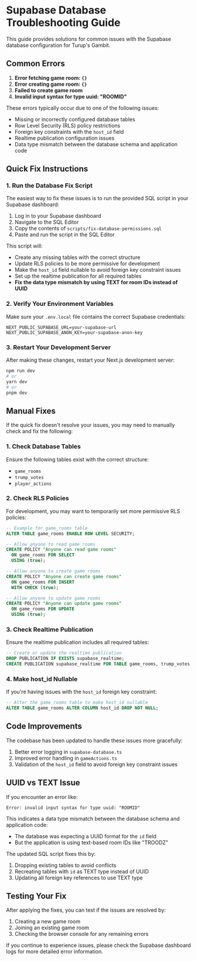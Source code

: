 # Supabase Database Troubleshooting Guide

This guide provides solutions for common issues with the Supabase database configuration for Turup's Gambit.

## Common Errors

1. **Error fetching game room: `{}`**
2. **Error creating game room: `{}`**
3. **Failed to create game room**
4. **Invalid input syntax for type uuid: "ROOMID"**

These errors typically occur due to one of the following issues:

- Missing or incorrectly configured database tables
- Row Level Security (RLS) policy restrictions
- Foreign key constraints with the `host_id` field
- Realtime publication configuration issues
- Data type mismatch between the database schema and application code

## Quick Fix Instructions

### 1. Run the Database Fix Script

The easiest way to fix these issues is to run the provided SQL script in your Supabase dashboard:

1. Log in to your Supabase dashboard
2. Navigate to the SQL Editor
3. Copy the contents of `scripts/fix-database-permissions.sql`
4. Paste and run the script in the SQL Editor

This script will:

- Create any missing tables with the correct structure
- Update RLS policies to be more permissive for development
- Make the `host_id` field nullable to avoid foreign key constraint issues
- Set up the realtime publication for all required tables
- **Fix the data type mismatch by using TEXT for room IDs instead of UUID**

### 2. Verify Your Environment Variables

Make sure your `.env.local` file contains the correct Supabase credentials:

```
NEXT_PUBLIC_SUPABASE_URL=your-supabase-url
NEXT_PUBLIC_SUPABASE_ANON_KEY=your-supabase-anon-key
```

### 3. Restart Your Development Server

After making these changes, restart your Next.js development server:

```bash
npm run dev
# or
yarn dev
# or
pnpm dev
```

## Manual Fixes

If the quick fix doesn't resolve your issues, you may need to manually check and fix the following:

### 1. Check Database Tables

Ensure the following tables exist with the correct structure:

- `game_rooms`
- `trump_votes`
- `player_actions`

### 2. Check RLS Policies

For development, you may want to temporarily set more permissive RLS policies:

```sql
-- Example for game_rooms table
ALTER TABLE game_rooms ENABLE ROW LEVEL SECURITY;

-- Allow anyone to read game rooms
CREATE POLICY "Anyone can read game rooms"
  ON game_rooms FOR SELECT
  USING (true);

-- Allow anyone to create game rooms
CREATE POLICY "Anyone can create game rooms"
  ON game_rooms FOR INSERT
  WITH CHECK (true);

-- Allow anyone to update game rooms
CREATE POLICY "Anyone can update game rooms"
  ON game_rooms FOR UPDATE
  USING (true);
```

### 3. Check Realtime Publication

Ensure the realtime publication includes all required tables:

```sql
-- Create or update the realtime publication
DROP PUBLICATION IF EXISTS supabase_realtime;
CREATE PUBLICATION supabase_realtime FOR TABLE game_rooms, trump_votes, player_actions;
```

### 4. Make host_id Nullable

If you're having issues with the `host_id` foreign key constraint:

```sql
-- Alter the game_rooms table to make host_id nullable
ALTER TABLE game_rooms ALTER COLUMN host_id DROP NOT NULL;
```

## Code Improvements

The codebase has been updated to handle these issues more gracefully:

1. Better error logging in `supabase-database.ts`
2. Improved error handling in `gameActions.ts`
3. Validation of the `host_id` field to avoid foreign key constraint issues

## UUID vs TEXT Issue

If you encounter an error like:

```
Error: invalid input syntax for type uuid: "ROOMID"
```

This indicates a data type mismatch between the database schema and application code:

- The database was expecting a UUID format for the `id` field
- But the application is using text-based room IDs like "TROODZ"

The updated SQL script fixes this by:

1. Dropping existing tables to avoid conflicts
2. Recreating tables with `id` as TEXT type instead of UUID
3. Updating all foreign key references to use TEXT type

## Testing Your Fix

After applying the fixes, you can test if the issues are resolved by:

1. Creating a new game room
2. Joining an existing game room
3. Checking the browser console for any remaining errors

If you continue to experience issues, please check the Supabase dashboard logs for more detailed error information.
